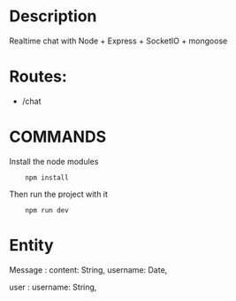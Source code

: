 # Description 

Realtime chat with Node + Express + SocketIO + mongoose

# Routes: 

- /chat

# COMMANDS

Install the node modules 

```console
    npm install
```

Then run the project with it

```console
    npm run dev
```

# Entity

Message :
    content: String,
    username: Date,

user :
    username: String,



  
  
  
  
  

